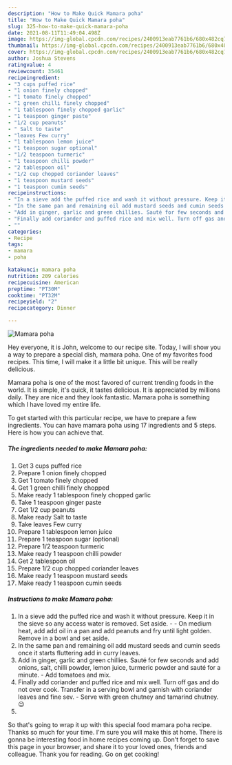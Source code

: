 ```yaml
---
description: "How to Make Quick Mamara poha"
title: "How to Make Quick Mamara poha"
slug: 325-how-to-make-quick-mamara-poha
date: 2021-08-11T11:49:04.498Z
image: https://img-global.cpcdn.com/recipes/2400913eab7761b6/680x482cq70/mamara-poha-recipe-main-photo.jpg
thumbnail: https://img-global.cpcdn.com/recipes/2400913eab7761b6/680x482cq70/mamara-poha-recipe-main-photo.jpg
cover: https://img-global.cpcdn.com/recipes/2400913eab7761b6/680x482cq70/mamara-poha-recipe-main-photo.jpg
author: Joshua Stevens
ratingvalue: 4
reviewcount: 35461
recipeingredient:
- "3 cups puffed rice"
- "1 onion finely chopped"
- "1 tomato finely chopped"
- "1 green chilli finely chopped"
- "1 tablespoon finely chopped garlic"
- "1 teaspoon ginger paste"
- "1/2 cup peanuts"
- " Salt to taste"
- "leaves Few curry"
- "1 tablespoon lemon juice"
- "1 teaspoon sugar optional"
- "1/2 teaspoon turmeric"
- "1 teaspoon chilli powder"
- "2 tablespoon oil"
- "1/2 cup chopped coriander leaves"
- "1 teaspoon mustard seeds"
- "1 teaspoon cumin seeds"
recipeinstructions:
- "In a sieve add the puffed rice and wash it without pressure. Keep it in the sieve so any access water is removed. Set aside.   On medium heat, add add oil in a pan and add peanuts and fry until light golden. Remove in a bowl and set aside."
- "In the same pan and remaining oil add mustard seeds and cumin seeds once it starts fluttering add in curry leaves."
- "Add in ginger, garlic and green chillies. Sauté for few seconds and add onions, salt, chilli powder, lemon juice, turmeric powder and sauté for a minute.  Add tomatoes and mix."
- "Finally add coriander and puffed rice and mix well. Turn off gas and do not over cook. Transfer in a serving bowl and garnish with coriander leaves and fine sev.  Serve with green chutney and tamarind chutney. 😉"
- ""
categories:
- Recipe
tags:
- mamara
- poha

katakunci: mamara poha 
nutrition: 209 calories
recipecuisine: American
preptime: "PT30M"
cooktime: "PT32M"
recipeyield: "2"
recipecategory: Dinner

---
```



![Mamara poha](https://img-global.cpcdn.com/recipes/2400913eab7761b6/680x482cq70/mamara-poha-recipe-main-photo.jpg)

Hey everyone, it is John, welcome to our recipe site. Today, I will show you a way to prepare a special dish, mamara poha. One of my favorites food recipes. This time, I will make it a little bit unique. This will be really delicious.



Mamara poha is one of the most favored of current trending foods in the world. It is simple, it's quick, it tastes delicious. It is appreciated by millions daily. They are nice and they look fantastic. Mamara poha is something which I have loved my entire life.


To get started with this particular recipe, we have to prepare a few ingredients. You can have mamara poha using 17 ingredients and 5 steps. Here is how you can achieve that.

<!--inarticleads1-->

##### The ingredients needed to make Mamara poha:

1. Get 3 cups puffed rice
1. Prepare 1 onion finely chopped
1. Get 1 tomato finely chopped
1. Get 1 green chilli finely chopped
1. Make ready 1 tablespoon finely chopped garlic
1. Take 1 teaspoon ginger paste
1. Get 1/2 cup peanuts
1. Make ready  Salt to taste
1. Take leaves Few curry
1. Prepare 1 tablespoon lemon juice
1. Prepare 1 teaspoon sugar (optional)
1. Prepare 1/2 teaspoon turmeric
1. Make ready 1 teaspoon chilli powder
1. Get 2 tablespoon oil
1. Prepare 1/2 cup chopped coriander leaves
1. Make ready 1 teaspoon mustard seeds
1. Make ready 1 teaspoon cumin seeds




<!--inarticleads2-->

##### Instructions to make Mamara poha:

1. In a sieve add the puffed rice and wash it without pressure. Keep it in the sieve so any access water is removed. Set aside.  -  - On medium heat, add add oil in a pan and add peanuts and fry until light golden. Remove in a bowl and set aside.
1. In the same pan and remaining oil add mustard seeds and cumin seeds once it starts fluttering add in curry leaves.
1. Add in ginger, garlic and green chillies. Sauté for few seconds and add onions, salt, chilli powder, lemon juice, turmeric powder and sauté for a minute.  - Add tomatoes and mix.
1. Finally add coriander and puffed rice and mix well. Turn off gas and do not over cook. Transfer in a serving bowl and garnish with coriander leaves and fine sev.  - Serve with green chutney and tamarind chutney. 😉
1. 




So that's going to wrap it up with this special food mamara poha recipe. Thanks so much for your time. I'm sure you will make this at home. There is gonna be interesting food in home recipes coming up. Don't forget to save this page in your browser, and share it to your loved ones, friends and colleague. Thank you for reading. Go on get cooking!
